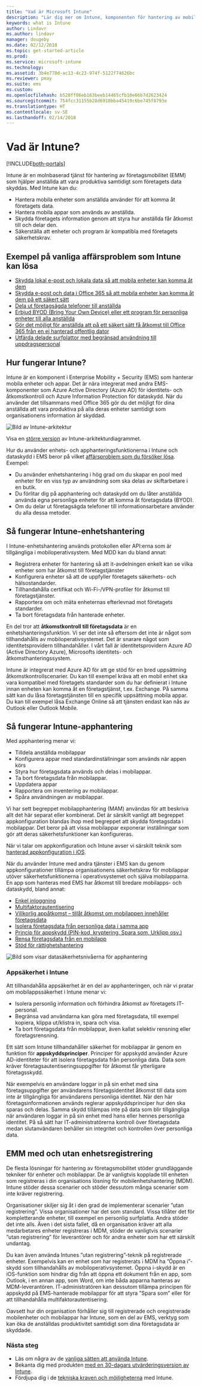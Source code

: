 ```yaml
---
title: "Vad är Microsoft Intune"
description: "Lär dig mer om Intune, komponenten för hantering av mobila enheter (MDM) och mobilapphantering (MAM) i Enterprise Mobility + Security-lösningen, och se hur den kan hjälpa dig att skydda företagsdata."
keywords: what is Intune
author: Lindavr
ms.author: lindavr
manager: dougeby
ms.date: 02/12/2018
ms.topic: get-started-article
ms.prod: 
ms.service: microsoft-intune
ms.technology: 
ms.assetid: 3b4e778d-ac13-4c23-974f-5122f74626bc
ms.reviewer: pmay
ms.suite: ems
ms.custom: 
ms.openlocfilehash: b528ff06eb163beeb14465cfb10e66b7d2623424
ms.sourcegitcommit: 754fcc31155b28d6910bba45419c6be745f8793e
ms.translationtype: HT
ms.contentlocale: sv-SE
ms.lasthandoff: 02/14/2018
---
```

# <a name="what-is-intune"></a>Vad är Intune?

[!INCLUDE[both-portals](./includes/note-for-both-portals.md)]

Intune är en molnbaserad tjänst för hantering av företagsmobilitet (EMM) som hjälper anställda att vara produktiva samtidigt som företagets data skyddas. Med Intune kan du:
* Hantera mobila enheter som anställda använder för att komma åt företagets data.
* Hantera mobila appar som används av anställda.
* Skydda företagets information genom att styra hur anställda får åtkomst till och delar den.
* Säkerställa att enheter och program är kompatibla med företagets säkerhetskrav.

## <a name="common-business-problems-that-intune-helps-solve"></a>Exempel på vanliga affärsproblem som Intune kan lösa

* [Skydda lokal e-post och lokala data så att mobila enheter kan komma åt dem](common-scenarios.md#protecting-your-on-premises-email-and-data-so-it-can-be-safely-accessed-by-mobile-devices)
* [Skydda e-post och data i Office 365 så att mobila enheter kan komma åt dem på ett säkert sätt](common-scenarios.md#protecting-your-office-365-email-and-data-so-it-can-be-safely-accessed-by-mobile-devices)
* [Dela ut företagsägda telefoner till anställda](common-scenarios.md#issue-corporate-owned-phones-to-your-employees)
* [Erbjud BYOD (Bring Your Own Device) eller ett program för personliga enheter till alla anställda](common-scenarios.md#offer-a-bring-your-own-device-program-to-all-employees)
* [Gör det möjligt för anställda att på ett säkert sätt få åtkomst till Office 365 från en ej hanterad offentlig dator](common-scenarios.md#enable-your-employees-to-securely-access-office-365-from-an-unmanaged-public-kiosk)
* [Utfärda delade surfplattor med begränsad användning till uppdragspersonal](common-scenarios.md#issue-limited-use-shared-tablets-to-your-employees)


## <a name="how-does-intune-work"></a>Hur fungerar Intune?
Intune är en komponent i Enterprise Mobility + Security (EMS) som hanterar mobila enheter och appar. Det är nära integrerat med andra EMS-komponenter som Azure Active Directory (Azure AD) för identitets- och åtkomstkontroll och Azure Information Protection för dataskydd. När du använder det tillsammans med Office 365 gör du det möjligt för dina anställda att vara produktiva på alla deras enheter samtidigt som organisationens information är skyddad.

![Bild av Intune-arkitektur](./media/intunearch_sm.png)

Visa en [större version](./media/intunearchitecture.svg) av Intune-arkitekturdiagrammet.

Hur du använder enhets- och apphanteringsfunktionerna i Intune och dataskydd i EMS beror på vilket [affärsproblem som du försöker lösa](#common-business-problems-that-intune-helps-solve). Exempel:
* Du använder enhetshantering i hög grad om du skapar en pool med enheter för en viss typ av användning som ska delas av skiftarbetare i en butik.
* Du förlitar dig på apphantering och dataskydd om du låter anställda använda egna personliga enheter för att komma åt företagsdata (BYOD).  
* Om du delar ut företagsägda telefoner till informationsarbetare använder du alla dessa metoder.

## <a name="intune-device-management-explained"></a>Så fungerar Intune-enhetshantering
I Intune-enhetshantering används protokollen eller API:erna som är tillgängliga i mobiloperativsystem. Med MDD kan du bland annat:
* Registrera enheter för hantering så att it-avdelningen enkelt kan se vilka enheter som har åtkomst till företagstjänster
* Konfigurera enheter så att de uppfyller företagets säkerhets- och hälsostandarder.
* Tillhandahålla certifikat och Wi-Fi-/VPN-profiler för åtkomst till företagstjänster.
* Rapportera om och mäta enheternas efterlevnad mot företagets standarder.
* Ta bort företagsdata från hanterade enheter.  

En del tror att **åtkomstkontroll till företagsdata** är en enhetshanteringsfunktion. Vi ser det inte så eftersom det inte är något som tillhandahålls av mobiloperativsystemet. Det är snarare något som identitetsprovidern tillhandahåller. I vårt fall är identitetsprovidern Azure AD (Active Directory Azure), Microsofts identitets- och åtkomsthanteringssystem.  

Intune är integrerat med Azure AD för att ge stöd för en bred uppsättning åtkomstkontrollscenarier. Du kan till exempel kräva att en mobil enhet ska vara kompatibel med företagets standarder som du har definierat i Intune innan enheten kan komma åt en företagstjänst, t.ex. Exchange. På samma sätt kan du låsa företagstjänsten till en specifik uppsättning mobila appar. Du kan till exempel låsa Exchange Online så att tjänsten endast kan nås av Outlook eller Outlook Mobile.

## <a name="intune-app-management-explained"></a>Så fungerar Intune-apphantering
Med apphantering menar vi:
* Tilldela anställda mobilappar
* Konfigurera appar med standardinställningar som används när appen körs
* Styra hur företagsdata används och delas i mobilappar.
* Ta bort företagsdata från mobilappar.   
* Uppdatera appar
* Rapportera om inventering av mobilappar.
* Spåra användningen av mobilappar.

Vi har sett begreppet mobilapphantering (MAM) användas för att beskriva allt det här separat eller kombinerat. Det är särskilt vanligt att begreppet appkonfiguration blandas ihop med begreppet att skydda företagsdata i mobilappar. Det beror på att vissa mobilappar exponerar inställningar som gör att deras säkerhetsfunktioner kan konfigureras.

När vi talar om appkonfiguration och Intune avser vi särskilt teknik som [hanterad appkonfiguration i iOS](https://developer.apple.com/library/content/samplecode/sc2279/Introduction/Intro.html).

När du använder Intune med andra tjänster i EMS kan du genom appkonfigurationer tillämpa organisationens säkerhetskrav för mobilappar utöver säkerhetsfunktionerna i operativsystemet och själva mobilapparna. En app som hanteras med EMS har åtkomst till bredare mobilapps- och dataskydd, bland annat:

* [Enkel inloggning](https://docs.microsoft.com/azure/active-directory/active-directory-appssoaccess-whatis)  
*   [Multifaktorautentisering](https://docs.microsoft.com/multi-factor-authentication/multi-factor-authentication)
* [Villkorlig appåtkomst – tillåt åtkomst om mobilappen innehåller företagsdata](app-based-conditional-access-intune.md)
* [Isolera företagsdata från personliga data i samma app](app-protection-policy.md)
* [Princip för appskydd (PIN-kod, kryptering, Spara som, Urklipp osv.)](app-protection-policies.md)
* [Rensa företagsdata från en mobilapp](apps-selective-wipe.md)
* [Stöd för rättighetshantering](https://docs.microsoft.com/information-protection/understand-explore/what-is-azure-rms)

![Bild som visar datasäkerhetsnivåerna för apphantering](./media/managing-mobile-apps.png)

### <a name="intune-app-security"></a>Appsäkerhet i Intune
Att tillhandahålla appsäkerhet är en del av apphanteringen, och när vi pratar om mobilappssäkerhet i Intune menar vi:
* Isolera personlig information och förhindra åtkomst av företagets IT-personal.
* Begränsa vad användarna kan göra med företagsdata, till exempel kopiera, klippa ut/klistra in, spara och visa.
* Ta bort företagsdata från mobilappar, även kallat selektiv rensning eller företagsrensning.

Ett sätt som Intune tillhandahåller säkerhet för mobilappar är genom en funktion för **appskyddsprinciper**. Principer för appskydd använder Azure AD-identiteter för att isolera företagsdata från personliga data. Data som kräver företagsautentiseringsuppgifter för åtkomst får ytterligare företagsskydd.

När exempelvis en användare loggar in på sin enhet med sina företagsuppgifter ger användarens företagsidentitet åtkomst till data som inte är tillgängliga för användarens personliga identitet. När den här företagsinformationen används reglerar appskyddsprinciper hur den ska sparas och delas. Samma skydd tillämpas inte på data som blir tillgängliga när användaren loggar in på sin enhet med hans eller hennes personliga identitet. På så sätt har IT-administratörerna kontroll över företagsdata medan slutanvändaren behåller sin integritet och kontrollen över personliga data.

## <a name="emm-with-and-without-device-enrollment"></a>EMM med och utan enhetsregistrering
De flesta lösningar för hantering av företagsmobilitet stöder grundläggande tekniker för enheter och mobilappar. De är vanligtvis kopplade till enheten som registreras i din organisations lösning för mobilenhetshantering (MDM). Intune stöder dessa scenarier och stöder dessutom många scenarier som inte kräver registrering.  

Organisationer skiljer sig åt i den grad de implementerar scenarier ”utan registrering”. Vissa organisationer har det som standard. Vissa tillåter det för kompletterande enheter, till exempel en personlig surfplatta. Andra stöder det inte alls. Även i det sista fallet, då en organisation kräver att alla medarbetares enheter registreras i MDM, stöder de vanligtvis scenarier ”utan registrering” för leverantörer och för andra enheter som har ett särskilt undantag.

Du kan även använda Intunes ”utan registrering”-teknik på registrerade enheter. Exempelvis kan en enhet som har registrerats i MDM ha ”Öppna i”-skydd som tillhandahålls av mobiloperativsystemet. Öppna i-skydd är en iOS-funktion som hindrar dig från att öppna ett dokument från en app, som Outlook, i en annan app, som Word, om inte båda apparna hanteras av MDM-leverantören. IT-administratören kan dessutom tillämpa principen för appskydd på EMS-hanterade mobilappar för att styra ”Spara som” eller för att tillhandahålla multifaktorautentisering.

Oavsett hur din organisation förhåller sig till registrerade och oregistrerade mobilenheter och mobilappar har Intune, som en del av EMS, verktyg som kan öka de anställdas produktivitet samtidigt som dina företagsdata är skyddade.



### <a name="next-steps"></a>Nästa steg
* Läs om några av de [vanliga sätten att använda Intune](common-scenarios.md).
* Bekanta dig med produkten [med en 30-dagars utvärderingsversion av Intune](free-trial-sign-up.md).
* Fördjupa dig i de [tekniska kraven och möjligheterna](supported-devices-browsers.md) med Intune.
